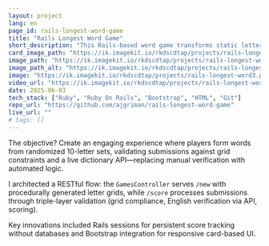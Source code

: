 ```yaml
---
layout: project
lang: en
page_id: rails-longest-word-game
title: "Rails Longest Word Game"
short_description: "This Rails-based word game transforms static letter grids into dynamic interactions. Built during my Le Wagon bootcamp."
card_image_path: "https://ik.imagekit.io/rkdscdtap/projects/rails-longest-word-game1.png?updatedAt=1748955639638"
image_path: "https://ik.imagekit.io/rkdscdtap/projects/rails-longest-word2.png?updatedAt=1748956151228"
image_path_alt: "https://ik.imagekit.io/rkdscdtap/projects/rails-longest-word3.png?updatedAt=1748956113489"
image: "https://ik.imagekit.io/rkdscdtap/projects/rails-longest-word3.png?updatedAt=1748956113489"
video_url: "https://ik.imagekit.io/rkdscdtap/projects/rails-longest-word-game.mp4?updatedAt=1748955223374"
date: 2025-06-03
tech_stack: ["Ruby", "Ruby On Rails", "Bootstrap", "HTML", "Git"]
repo_url: "https://github.com/ajgriman/rails-longest-word-game"
live_url: ""
# tags: []
---
```


The objective? Create an engaging experience where players form words from randomized 10-letter sets, validating submissions against grid constraints and a live dictionary API—replacing manual verification with automated logic.  

I architected a RESTful flow: the `GamesController` serves `/new` with procedurally generated letter grids, while `/score` processes submissions through triple-layer validation (grid compliance, English verification via API, scoring).

Key innovations included Rails sessions for persistent score tracking without databases and Bootstrap integration for responsive card-based UI.  
